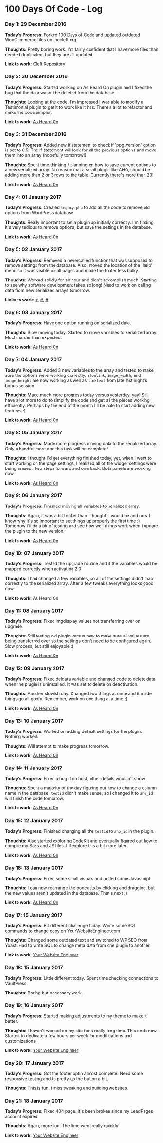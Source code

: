 # 100 Days Of Code - Log

### Day 1: 29 December 2016

**Today's Progress**: Forked 100 Days of Code and updated outdated WooCommerce files on thecleft.org

**Thoughts:** Pretty boring work. I'm fairly confident that I have more files than needed duplicated, but they are all updated

**Link to work:** [Cleft Repository](https://github.com/DustinHartzler/TheCLEFT/commit/2733f569770d2cf39a49ac5677095e0b818585ff)

### Day 2: 30 December 2016

**Today's Progress**: Started working on As Heard On plugin and I fixed the bug that the data wasn't be deleted from the database.

**Thoughts**: Looking at the code, I'm impressed I was able to modify a Testimonial plugin to get it to work like it has. There's a lot to refactor and make the code simpler.

**Link to work**: [As Heard On](https://github.com/DustinHartzler/As-Heard-On/commit/3ae18b85dd2208a690456a1135633c7323017627)

### Day 3: 31 December 2016

**Today's Progress**: Added new if statement to check if 'ppg_version' option is set to 0.5. The if statement will look for all the previous options and move them into an array (hopefully tomorrow!)

**Thoughts**: Spent time thinking / planning on how to save current options to a new serialized array. No reason that a small plugin like AHO, should be adding more than 2 or 3 rows to the table. Currently there's more than 20!

**Link to work**: [As Heard On](https://github.com/DustinHartzler/As-Heard-On/commit/fc5d79d15804e5eec18ae811496422141f820566)

### Day 4: 01 January 2017

**Today's Progress**: Created `legacy.php` to add all the code to remove old options from WordPress database

**Thoughts**: Really important to set a plugin up initially correctly. I'm finding it's very tedious to remove options, but save the settings in the database.

**Link to work**: [As Heard On](https://github.com/DustinHartzler/As-Heard-On/commit/b5514b245aee953ea78651ea72074c86b771157c)

### Day 5: 02 January 2017

**Today's Progress**: Removed a nevercalled function that was supposed to remove settings from the database. Also, moved the location of the 'help' menu so it was visible on all pages and made the footer less bulky

**Thoughts**: Worked solidly for an hour and didn't accomplish much. Starting to see why software development takes so long! Need to work on calling data from new serialized arrays tomorrow.

**Links to work**: [#](https://github.com/DustinHartzler/As-Heard-On/commit/2dbbd5b9c7e513930e9a57927105c7d5c89fe265), [#](https://github.com/DustinHartzler/As-Heard-On/commit/8a0e92a16b32d4e9dc23a3e7681f68505db585c2), [#](https://github.com/DustinHartzler/As-Heard-On/commit/54b90a1da2a637f0ace338c18ff13f21561e49a1)

### Day 6: 03 January 2017

**Today's Progress**: Have one option running on serialized data.

**Thoughts**: Slow moving today. Started to move variables to serialized array. Much harder than expected.

**Link to work**: [As Heard On](https://github.com/DustinHartzler/As-Heard-On/commit/7f2b3f02dd98ddb5b8f6b574aed6ee19726d569d)

### Day 7: 04 January 2017

**Today's Progress**: Added 3 new variables to the array and tested to make sure the options were working correctly. `showlink`, `image_width`, and `image_height` are now working as well as `linktext` from late last night's bonus session

**Thoughts**: Made much more progress today versus yesterday, yay! Still have a lot more to do to simplify the code and get all the pieces working efficiently. Perhaps by the end of the month I'll be able to start adding new features :)

**Link to work**: [As Heard On](https://github.com/DustinHartzler/As-Heard-On/commit/041a1be329512826ce36681ab9ab84f73bb1d81d)

### Day 8: 05 January 2017

**Today's Progress**: Made more progress moving data to the serialized array. Only a handful more and this task will be complete!

**Thoughts**: I thought I'd get everything finished today, yet, when I went to start working on the page settings, I realized all of the widget settings were being erased. Two steps forward and one back. Both panels are working now.

**Link to work**: [As Heard On](https://github.com/DustinHartzler/As-Heard-On/commit/1cf1a50d65f0c69b271cf35ed35aaf06a174ff15)

### Day 9: 06 January 2017

**Today's Progress**: Finished moving all variables to serialized array.

**Thoughts**: Again, it was a bit tricker than I thought it would be and now I know why it's so important to set things up properly the first time :) Tomorrow I'll do a bit of testing and see how well things work when I update the plugin to the new version.

**Link to work**: [As Heard On](https://github.com/DustinHartzler/As-Heard-On/commit/b34215944f1d2b42f492aef36a5df6cd94ecdd5e)

### Day 10: 07 January 2017

**Today's Progress**: Tested the upgrade routine and if the variables would be mapped correctly when activating 2.0

**Thoughts**: I had changed a few variables, so all of the settings didn't map correctly to the serialized array. After a few tweaks everything looks good now.

**Link to work**: [As Heard On](https://github.com/DustinHartzler/As-Heard-On/commit/79e35380d1ca9d7d8797d6d1e06aa8fcff7eb2a1)

### Day 11: 08 January 2017

**Today's Progress**: Fixed imgdisplay values not transferring over on upgrade

**Thoughts**: Still testing old plugin versus new to make sure all values are being transferred over so the settings don't need to be configured again. Slow process, but still enjoyable :)

**Link to work**: [As Heard On](https://github.com/DustinHartzler/As-Heard-On/commit/132c9c53e7d3f330c18fdf31537865e8ed6f9ac5)

### Day 12: 09 January 2017

**Today's Progress**: Fixed deldata variable and changed code to delete data when the plugin is uninstalled. It was set to delete on deactivation.

**Thoughts**: Another slowish day. Changed two things at once and it made things go all goofy. Remember, work on one thing at a time ;)

**Link to work**: [As Heard On](https://github.com/DustinHartzler/As-Heard-On/commit/c2720ade1113724352943af3f6b298c244046feb)

### Day 13: 10 January 2017

**Today's Progress**: Worked on adding default settings for the plugin. Nothing worked.

**Thoughts**: Will attempt to make progress tomorrow.

**Link to work**: [As Heard On](https://github.com/DustinHartzler/As-Heard-On/commit/a13c34d977d60bdd7602c03d816d5e3595c2c765)

### Day 14: 11 January 2017

**Today's Progress**: Fixed a bug if no host, other details wouldn't show.

**Thoughts**: Spent a majority of the day figuring out how to change a column name in the database. `testid` didn't make sense, so I changed it to `aho_id` will finish the code tomorrow.

**Link to work**: [As Heard On](https://github.com/DustinHartzler/As-Heard-On/commit/1681e602ebefa6a5c1b2f98a5acaafa0824d6c22)

### Day 15: 12 January 2017

**Today's Progress**: Finished changing all the `testid` to `aho_id` in the plugin.

**Thoughts**: Also started exploring CodeKit and eventually figured out how to compile my Sass and JS files. I'll explore this a bit more later.

**Link to work**: [As Heard On](https://github.com/DustinHartzler/As-Heard-On/commit/4abb3f1c588507ae35c686582f5456bb67d639a0)

### Day 16: 13 January 2017

**Today's Progress**: Fixed some small visuals and added some Javascript

**Thoughts**: I can now rearrange the podcasts by clicking and dragging, but the new values aren't updated in the database. That's next :)

**Link to work**: [As Heard On](https://github.com/DustinHartzler/As-Heard-On/commit/6653e4367908662f03d45ba56a1d89828515b6b8)

### Day 17: 15 January 2017

**Today's Progress**: Bit different challenge today. Wrote some SQL commands to change copy on YourWebsiteEngineer.com

**Thoughts**: Changed some outdated text and switched to WP SEO from Yoast. Had to write SQL to change meta data from one plugin to another.

**Link to work**: [Your Website Engineer](https://github.com/DustinHartzler/ywe/commit/b9fce5bc935c2af48614e9431d3e3042d5ae1d22)

### Day 18: 15 January 2017

**Today's Progress**: Little different today. Spent time checking connections to VaultPress.

**Thoughts**: Boring but necessary work.

### Day 19: 16 January 2017

**Today's Progress**: Started making adjustments to my theme to make it better.

**Thoughts**: I haven't worked on my site for a really long time. This ends now. Started to dedicate a few hours per week for modifications and customizations.

**Link to work**: [Your Website Engineer](https://github.com/DustinHartzler/ywe/commit/26397fc282454c6a119c82e7a89865645fdfb1d6)

### Day 20: 17 January 2017

**Today's Progress**: Got the footer optin almost complete. Need some responsive testing and to pretty up the button a bit.

**Thoughts**: This is fun. I miss tweaking and building websites.

### Day 21: 18 January 2017

**Today's Progress**: Fixed 404 page. It's been broken since my LeadPages account expired.

**Thoughts**: Again, more fun. The time went really quickly!

**Link to work**: [Your Website Engineer](https://github.com/DustinHartzler/ywe/commit/9be4259f8f930052c8946494774523b7af1fa4aa)
